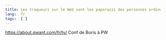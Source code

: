 ```yaml
---
title: Les traqueurs sur le Web sont les paparazzi des personnes ordinaires
lang:  fr
tags:  [ ]
---
```


https://about.qwant.com/fr/tv/
Conf de Boris à PW
